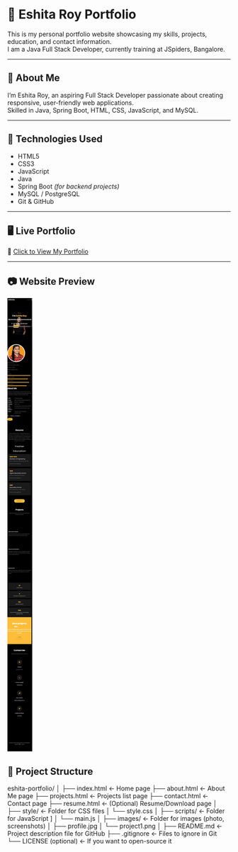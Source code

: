 # 💼 Eshita Roy Portfolio

This is my personal portfolio website showcasing my skills, projects, education, and contact information.  
I am a Java Full Stack Developer, currently training at JSpiders, Bangalore.

---

## 📌 About Me

I’m Eshita Roy, an aspiring Full Stack Developer passionate about creating responsive, user-friendly web applications.  
Skilled in Java, Spring Boot, HTML, CSS, JavaScript, and MySQL.

---

## 🚀 Technologies Used

- HTML5
- CSS3
- JavaScript
- Java
- Spring Boot *(for backend projects)*
- MySQL / PostgreSQL
- Git & GitHub

---

## 🖥️ Live Portfolio

🔗 [Click to View My Portfolio](https://github.com/ESHITA668/Portfolio)  


---
## 📷 Website Preview

![Portfolio Screenshot](screenshotPortfolio.jpeg)




## 📂 Project Structure

eshita-portfolio/
│
├── index.html               ← Home page
├── about.html               ← About Me page
├── projects.html            ← Projects list page
├── contact.html             ← Contact page
├── resume.html              ← (Optional) Resume/Download page
│
├── style/                   ← Folder for CSS files
│   └── style.css
│
├── scripts/                 ← Folder for JavaScript ]
│   └── main.js
│
├── images/                  ← Folder for images (photo, screenshots)
│   ├── profile.jpg
│   └── project1.png
│
├── README.md                ← Project description file for GitHub
├── .gitignore               ← Files to ignore in Git
└── LICENSE (optional)       ← If you want to open-source it


